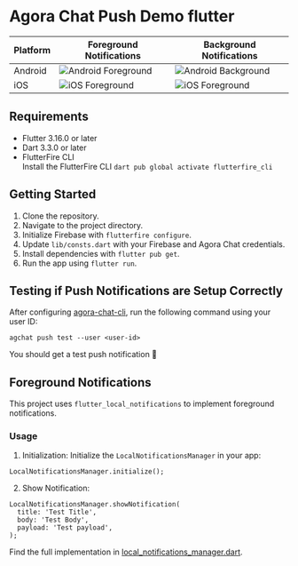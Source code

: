 # Agora Chat Push Demo flutter 

| Platform | Foreground Notifications | Background Notifications |
|----------|----------|----------|
| Android | ![Android Foreground](./screenshots/android_foreground.png) | ![Android Background](./screenshots/android_background.png)  |
| iOS | ![iOS Foreground](./screenshots/iOS_foreground.PNG) | ![iOS Foreground](./screenshots/iOS_background.PNG) |

## Requirements

* Flutter 3.16.0 or later
* Dart 3.3.0 or later
* FlutterFire CLI   
  Install the FlutterFire CLI `dart pub global activate flutterfire_cli`

## Getting Started

1. Clone the repository.
2. Navigate to the project directory.
3. Initialize Firebase with `flutterfire configure`.
4. Update `lib/consts.dart` with your Firebase and Agora Chat credentials.
5. Install dependencies with `flutter pub get`.
6. Run the app using `flutter run`.

## Testing if Push Notifications are Setup Correctly
After configuring [agora-chat-cli](https://github.com/ycj3/agora-chat-cli), run the following command using your user ID:
```
agchat push test --user <user-id>
```

You should get a test push notification 🍺

## Foreground Notifications
This project uses `flutter_local_notifications` to implement foreground notifications.
### Usage
1. Initialization:
Initialize the `LocalNotificationsManager` in your app:
```
LocalNotificationsManager.initialize();
```

2. Show Notification:
```
LocalNotificationsManager.showNotification(
  title: 'Test Title',
  body: 'Test Body',
  payload: 'Test payload',
);
```
Find the full implementation in [local_notifications_manager.dart](https://github.com/ycj3/agora-chat-push-demo-flutter/blob/main/lib/notifications/local_notifications_manager.dart).

